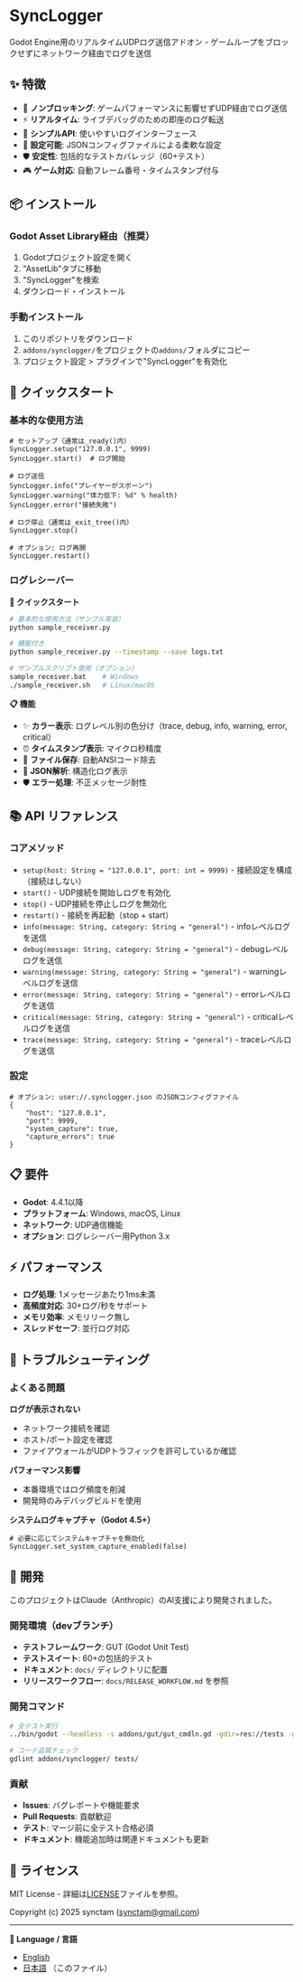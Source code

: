 # SyncLogger

Godot Engine用のリアルタイムUDPログ送信アドオン - ゲームループをブロックせずにネットワーク経由でログを送信

## ✨ 特徴

- 🚀 **ノンブロッキング**: ゲームパフォーマンスに影響せずUDP経由でログ送信
- ⚡ **リアルタイム**: ライブデバッグのための即座のログ転送
- 🎯 **シンプルAPI**: 使いやすいログインターフェース
- 🔧 **設定可能**: JSONコンフィグファイルによる柔軟な設定
- 🛡️ **安定性**: 包括的なテストカバレッジ（60+テスト）
- 🎮 **ゲーム対応**: 自動フレーム番号・タイムスタンプ付与

## 📦 インストール

### Godot Asset Library経由（推奨）
1. Godotプロジェクト設定を開く
2. "AssetLib"タブに移動
3. "SyncLogger"を検索
4. ダウンロード・インストール

### 手動インストール
1. このリポジトリをダウンロード
2. `addons/synclogger/`をプロジェクトの`addons/`フォルダにコピー
3. プロジェクト設定 > プラグインで"SyncLogger"を有効化

## 🚀 クイックスタート

### 基本的な使用方法
```gdscript
# セットアップ（通常は_ready()内）
SyncLogger.setup("127.0.0.1", 9999)
SyncLogger.start()  # ログ開始

# ログ送信
SyncLogger.info("プレイヤーがスポーン")
SyncLogger.warning("体力低下: %d" % health)
SyncLogger.error("接続失敗")

# ログ停止（通常は_exit_tree()内）
SyncLogger.stop()

# オプション: ログ再開
SyncLogger.restart()
```

### ログレシーバー

**🚀 クイックスタート**
```bash
# 基本的な使用方法（サンプル実装）
python sample_receiver.py

# 機能付き
python sample_receiver.py --timestamp --save logs.txt

# サンプルスクリプト使用（オプション）
sample_receiver.bat    # Windows
./sample_receiver.sh   # Linux/macOS
```

**📋 機能**
- ✨ **カラー表示**: ログレベル別の色分け（trace, debug, info, warning, error, critical）
- ⏰ **タイムスタンプ表示**: マイクロ秒精度
- 💾 **ファイル保存**: 自動ANSIコード除去
- 🎯 **JSON解析**: 構造化ログ表示
- 🛡️ **エラー処理**: 不正メッセージ耐性

## 📚 API リファレンス

### コアメソッド
- `setup(host: String = "127.0.0.1", port: int = 9999)` - 接続設定を構成（接続はしない）
- `start()` - UDP接続を開始しログを有効化
- `stop()` - UDP接続を停止しログを無効化
- `restart()` - 接続を再起動（stop + start）
- `info(message: String, category: String = "general")` - infoレベルログを送信
- `debug(message: String, category: String = "general")` - debugレベルログを送信
- `warning(message: String, category: String = "general")` - warningレベルログを送信
- `error(message: String, category: String = "general")` - errorレベルログを送信
- `critical(message: String, category: String = "general")` - criticalレベルログを送信
- `trace(message: String, category: String = "general")` - traceレベルログを送信

### 設定
```gdscript
# オプション: user://.synclogger.json のJSONコンフィグファイル
{
    "host": "127.0.0.1",
    "port": 9999,
    "system_capture": true,
    "capture_errors": true
}
```

## 📋 要件

- **Godot**: 4.4.1以降
- **プラットフォーム**: Windows, macOS, Linux
- **ネットワーク**: UDP通信機能
- **オプション**: ログレシーバー用Python 3.x

## ⚡ パフォーマンス

- **ログ処理**: 1メッセージあたり1ms未満
- **高頻度対応**: 30+ログ/秒をサポート
- **メモリ効率**: メモリリーク無し
- **スレッドセーフ**: 並行ログ対応

## 🔧 トラブルシューティング

### よくある問題

**ログが表示されない**
- ネットワーク接続を確認
- ホスト/ポート設定を確認
- ファイアウォールがUDPトラフィックを許可しているか確認

**パフォーマンス影響**
- 本番環境ではログ頻度を削減
- 開発時のみデバッグビルドを使用

**システムログキャプチャ（Godot 4.5+）**
```gdscript
# 必要に応じてシステムキャプチャを無効化
SyncLogger.set_system_capture_enabled(false)
```

## 🤝 開発

このプロジェクトはClaude（Anthropic）のAI支援により開発されました。

### 開発環境（devブランチ）
- **テストフレームワーク**: GUT (Godot Unit Test)
- **テストスイート**: 60+の包括的テスト
- **ドキュメント**: `docs/` ディレクトリに配置
- **リリースワークフロー**: `docs/RELEASE_WORKFLOW.md` を参照

### 開発コマンド
```bash
# 全テスト実行
../bin/godot --headless -s addons/gut/gut_cmdln.gd -gdir=res://tests -gexit

# コード品質チェック
gdlint addons/synclogger/ tests/
```

### 貢献
- **Issues**: バグレポートや機能要求
- **Pull Requests**: 貢献歓迎
- **テスト**: マージ前に全テスト合格必須
- **ドキュメント**: 機能追加時は関連ドキュメントも更新

## 📄 ライセンス

MIT License - 詳細は[LICENSE](LICENSE)ファイルを参照。

Copyright (c) 2025 synctam (synctam@gmail.com)

---

**📖 Language / 言語**
- [English](README.md)
- [日本語](README_ja.md) （このファイル）